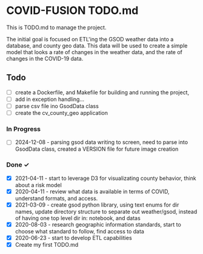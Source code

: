 # COVID-FUSION TODO.md

This is TODO.md to manage the project.

The initial goal is focused on ETL'ing the GSOD weather data into a database, and county geo data. This data will be used to create a simple model that looks a rate of changes in the weather data, and the rate of changes in the COVID-19 data.

## Todo

- [ ] create a Dockerfile, and Makefile for building and running the project, 
- [ ] add in exception handling...
- [ ] parse csv file ino GsodData class
- [ ] create the cv_county_geo application

### In Progress

- [ ] 2024-12-08 - parsing gsod data writing to screen, need to parse into GsodData class, created a VERSION file for future image creation

### Done ✓

- [x] 2021-04-11 - start to leverage D3 for visualizating county behavior, think about a risk model
- [x] 2020-04-11 - review what data is available in terms of COVID, understand formats, and access.
- [x] 2021-03-09 - create gsod python library, using text enums for dir names, update directory structure to separate out weather/gsod, instead of having one top level dir in: notebook, and datas
- [x] 2020-08-03 - research geographic information standards, start to choose what standard to follow, find access to data
- [x] 2020-06-23 - start to develop ETL capabilities
- [x] Create my first TODO.md  

